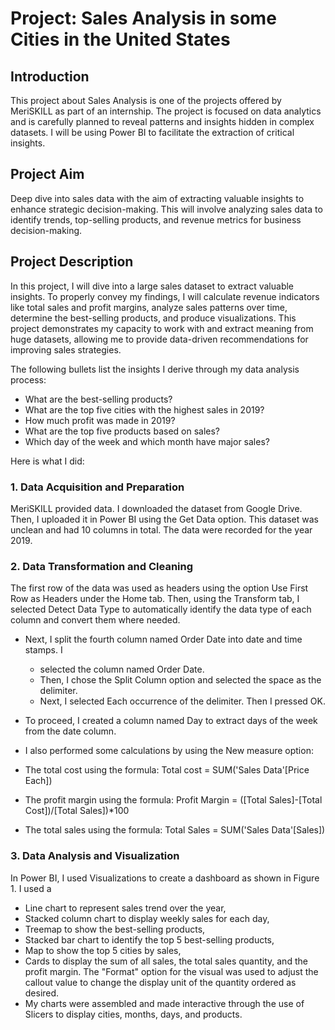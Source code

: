 # Project: Sales Analysis in some Cities in the United States

## Introduction
This project about Sales Analysis is one of the projects offered by MeriSKILL as part of an internship. The project is focused on data analytics and is carefully planned to reveal patterns and insights hidden in complex datasets. I will be using Power BI to facilitate the extraction of critical insights.

## Project Aim
Deep dive into sales data with the aim of extracting valuable insights to enhance strategic decision-making. This will involve analyzing sales data to identify trends, top-selling products, and revenue metrics for business decision-making.    

## Project Description
In this project, I will dive into a large sales dataset to extract valuable insights. To properly convey my findings, I will calculate revenue indicators like total sales and profit margins, analyze sales patterns over time, determine the best-selling products, and produce visualizations. This project demonstrates my capacity to work with and extract meaning from huge datasets, allowing me to provide data-driven recommendations for improving sales strategies. 

The following bullets list the insights I derive through my data analysis process:
*	What are the best-selling products?  
*	What are the top five cities with the highest sales in 2019?
*	How much profit was made in 2019?
*	What are the top five products based on sales?
*	Which day of the week and which month have major sales?
  
Here is what I did:

### 1.	Data Acquisition and Preparation
MeriSKILL provided data. I downloaded the dataset from Google Drive. Then, I uploaded it in Power BI using the Get Data option. This dataset was unclean and had 10 columns in total. The data were recorded for the year 2019.

### 2.	Data Transformation and Cleaning
The first row of the data was used as headers using the option Use First Row as Headers under the Home tab. Then, using the Transform tab, I selected Detect Data Type to automatically identify the data type of each column and convert them where needed.
* Next, I split the fourth column named Order Date into date and time stamps. I
  * selected the column named Order Date. 
  * Then, I chose the Split Column option and selected the space as the delimiter.
  * Next, I selected Each occurrence of the delimiter. Then I pressed OK.

*	To proceed, I created a column named Day to extract days of the week from the date column.
*	I also performed some calculations by using the New measure option:
  * The total cost using the formula: Total cost = SUM('Sales Data'[Price Each])
  * The profit margin using the formula: Profit Margin = ([Total Sales]-[Total Cost])/[Total Sales])*100
  * The total sales using the formula: Total Sales = SUM('Sales Data'[Sales])
    
### 3.	Data Analysis and Visualization
In Power BI, I used Visualizations to create a dashboard as shown in Figure 1. I used a
*	Line chart to represent sales trend over the year, 
*	Stacked column chart to display weekly sales for each day, 
*	Treemap to show the best-selling products, 
*	Stacked bar chart to identify the top 5 best-selling products, 
*	Map to show the top 5 cities by sales, 
*	Cards to display the sum of all sales, the total sales quantity, and the profit margin. The "Format" option for the visual was used to adjust the callout value to change the display unit of the quantity ordered as desired.
*	My charts were assembled and made interactive through the use of Slicers to display cities, months, days, and products.  
